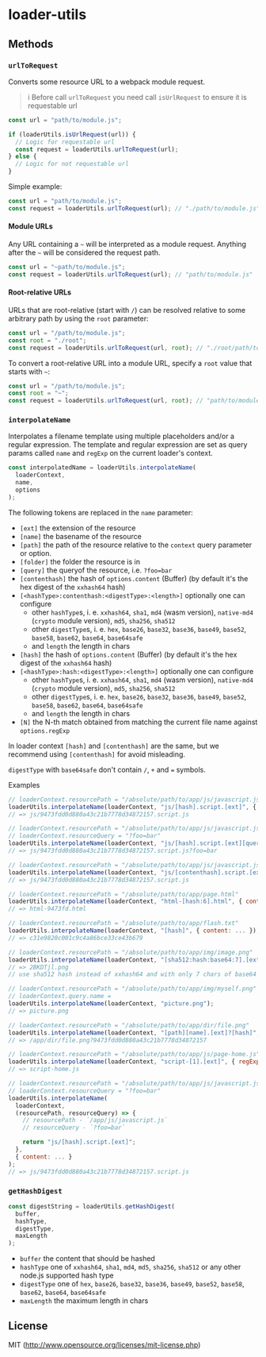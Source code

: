 # loader-utils

## Methods

### `urlToRequest`

Converts some resource URL to a webpack module request.

> i Before call `urlToRequest` you need call `isUrlRequest` to ensure it is requestable url

```javascript
const url = "path/to/module.js";

if (loaderUtils.isUrlRequest(url)) {
  // Logic for requestable url
  const request = loaderUtils.urlToRequest(url);
} else {
  // Logic for not requestable url
}
```

Simple example:

```javascript
const url = "path/to/module.js";
const request = loaderUtils.urlToRequest(url); // "./path/to/module.js"
```

#### Module URLs

Any URL containing a `~` will be interpreted as a module request. Anything after the `~` will be considered the request path.

```javascript
const url = "~path/to/module.js";
const request = loaderUtils.urlToRequest(url); // "path/to/module.js"
```

#### Root-relative URLs

URLs that are root-relative (start with `/`) can be resolved relative to some arbitrary path by using the `root` parameter:

```javascript
const url = "/path/to/module.js";
const root = "./root";
const request = loaderUtils.urlToRequest(url, root); // "./root/path/to/module.js"
```

To convert a root-relative URL into a module URL, specify a `root` value that starts with `~`:

```javascript
const url = "/path/to/module.js";
const root = "~";
const request = loaderUtils.urlToRequest(url, root); // "path/to/module.js"
```

### `interpolateName`

Interpolates a filename template using multiple placeholders and/or a regular expression.
The template and regular expression are set as query params called `name` and `regExp` on the current loader's context.

```javascript
const interpolatedName = loaderUtils.interpolateName(
  loaderContext,
  name,
  options
);
```

The following tokens are replaced in the `name` parameter:

- `[ext]` the extension of the resource
- `[name]` the basename of the resource
- `[path]` the path of the resource relative to the `context` query parameter or option.
- `[folder]` the folder the resource is in
- `[query]` the queryof the resource, i.e. `?foo=bar`
- `[contenthash]` the hash of `options.content` (Buffer) (by default it's the hex digest of the `xxhash64` hash)
- `[<hashType>:contenthash:<digestType>:<length>]` optionally one can configure
  - other `hashType`s, i. e. `xxhash64`, `sha1`, `md4` (wasm version), `native-md4` (`crypto` module version), `md5`, `sha256`, `sha512`
  - other `digestType`s, i. e. `hex`, `base26`, `base32`, `base36`, `base49`, `base52`, `base58`, `base62`, `base64`, `base64safe`
  - and `length` the length in chars
- `[hash]` the hash of `options.content` (Buffer) (by default it's the hex digest of the `xxhash64` hash)
- `[<hashType>:hash:<digestType>:<length>]` optionally one can configure
  - other `hashType`s, i. e. `xxhash64`, `sha1`, `md4` (wasm version), `native-md4` (`crypto` module version), `md5`, `sha256`, `sha512`
  - other `digestType`s, i. e. `hex`, `base26`, `base32`, `base36`, `base49`, `base52`, `base58`, `base62`, `base64`, `base64safe`
  - and `length` the length in chars
- `[N]` the N-th match obtained from matching the current file name against `options.regExp`

In loader context `[hash]` and `[contenthash]` are the same, but we recommend using `[contenthash]` for avoid misleading.

`digestType` with `base64safe` don't contain `/`, `+` and `=` symbols.

Examples

```javascript
// loaderContext.resourcePath = "/absolute/path/to/app/js/javascript.js"
loaderUtils.interpolateName(loaderContext, "js/[hash].script.[ext]", { content: ... });
// => js/9473fdd0d880a43c21b7778d34872157.script.js

// loaderContext.resourcePath = "/absolute/path/to/app/js/javascript.js"
// loaderContext.resourceQuery = "?foo=bar"
loaderUtils.interpolateName(loaderContext, "js/[hash].script.[ext][query]", { content: ... });
// => js/9473fdd0d880a43c21b7778d34872157.script.js?foo=bar

// loaderContext.resourcePath = "/absolute/path/to/app/js/javascript.js"
loaderUtils.interpolateName(loaderContext, "js/[contenthash].script.[ext]", { content: ... });
// => js/9473fdd0d880a43c21b7778d34872157.script.js

// loaderContext.resourcePath = "/absolute/path/to/app/page.html"
loaderUtils.interpolateName(loaderContext, "html-[hash:6].html", { content: ... });
// => html-9473fd.html

// loaderContext.resourcePath = "/absolute/path/to/app/flash.txt"
loaderUtils.interpolateName(loaderContext, "[hash]", { content: ... });
// => c31e9820c001c9c4a86bce33ce43b679

// loaderContext.resourcePath = "/absolute/path/to/app/img/image.png"
loaderUtils.interpolateName(loaderContext, "[sha512:hash:base64:7].[ext]", { content: ... });
// => 2BKDTjl.png
// use sha512 hash instead of xxhash64 and with only 7 chars of base64

// loaderContext.resourcePath = "/absolute/path/to/app/img/myself.png"
// loaderContext.query.name =
loaderUtils.interpolateName(loaderContext, "picture.png");
// => picture.png

// loaderContext.resourcePath = "/absolute/path/to/app/dir/file.png"
loaderUtils.interpolateName(loaderContext, "[path][name].[ext]?[hash]", { content: ... });
// => /app/dir/file.png?9473fdd0d880a43c21b7778d34872157

// loaderContext.resourcePath = "/absolute/path/to/app/js/page-home.js"
loaderUtils.interpolateName(loaderContext, "script-[1].[ext]", { regExp: "page-(.*)\\.js", content: ... });
// => script-home.js

// loaderContext.resourcePath = "/absolute/path/to/app/js/javascript.js"
// loaderContext.resourceQuery = "?foo=bar"
loaderUtils.interpolateName(
  loaderContext,
  (resourcePath, resourceQuery) => {
    // resourcePath - `/app/js/javascript.js`
    // resourceQuery - `?foo=bar`

    return "js/[hash].script.[ext]";
  },
  { content: ... }
);
// => js/9473fdd0d880a43c21b7778d34872157.script.js
```

### `getHashDigest`

```javascript
const digestString = loaderUtils.getHashDigest(
  buffer,
  hashType,
  digestType,
  maxLength
);
```

- `buffer` the content that should be hashed
- `hashType` one of `xxhash64`, `sha1`, `md4`, `md5`, `sha256`, `sha512` or any other node.js supported hash type
- `digestType` one of `hex`, `base26`, `base32`, `base36`, `base49`, `base52`, `base58`, `base62`, `base64`, `base64safe`
- `maxLength` the maximum length in chars

## License

MIT (http://www.opensource.org/licenses/mit-license.php)
